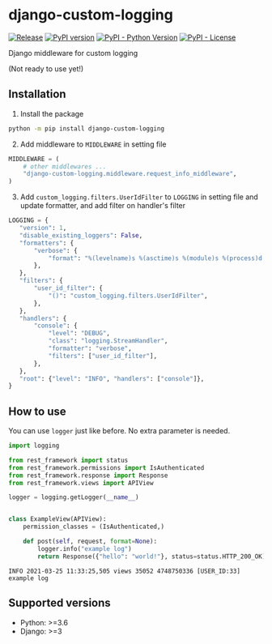 # django-custom-logging

[![Release](https://github.com/sh-cho/django-custom-logging/actions/workflows/release.yml/badge.svg)](https://github.com/sh-cho/django-custom-logging/actions/workflows/release.yml)
[![PyPI version](https://badge.fury.io/py/django-custom-logging.svg)](https://pypi.python.org/pypi/django-custom-logging/)
[![PyPI - Python Version](https://img.shields.io/pypi/pyversions/django-custom-logging)](https://pypi.python.org/pypi/django-custom-logging/)
[![PyPI - License](https://img.shields.io/pypi/l/django-custom-logging)](https://github.com/sh-cho/django-custom-logging/blob/master/LICENSE)

Django middleware for custom logging

(Not ready to use yet!)


## Installation
1. Install the package
```sh
python -m pip install django-custom-logging
```
2. Add middleware to `MIDDLEWARE` in setting file
```python
MIDDLEWARE = (
    # other middlewares ...
    "django-custom-logging.middleware.request_info_middleware",
)
```
3. Add `custom_logging.filters.UserIdFilter` to `LOGGING` in setting file and update formatter, and add filter on handler's filter
 ```python
LOGGING = {
    "version": 1,
    "disable_existing_loggers": False,
    "formatters": {
        "verbose": {
            "format": "%(levelname)s %(asctime)s %(module)s %(process)d %(thread)d [USER_ID:%(user_id)d] %(message)s",
        },
    },
    "filters": {
        "user_id_filter": {
            "()": "custom_logging.filters.UserIdFilter",
        },
    },
    "handlers": {
        "console": {
            "level": "DEBUG",
            "class": "logging.StreamHandler",
            "formatter": "verbose",
            "filters": ["user_id_filter"],
        },
    },
    "root": {"level": "INFO", "handlers": ["console"]},
}
 ```


## How to use
You can use `logger` just like before. No extra parameter is needed.

```python
import logging

from rest_framework import status
from rest_framework.permissions import IsAuthenticated
from rest_framework.response import Response
from rest_framework.views import APIView

logger = logging.getLogger(__name__)


class ExampleView(APIView):
    permission_classes = (IsAuthenticated,)

    def post(self, request, format=None):
        logger.info("example log")
        return Response({"hello": "world!"}, status=status.HTTP_200_OK)
```

```
INFO 2021-03-25 11:33:25,505 views 35052 4748750336 [USER_ID:33] example log
```

## Supported versions
- Python: >=3.6
- Django: >=3
